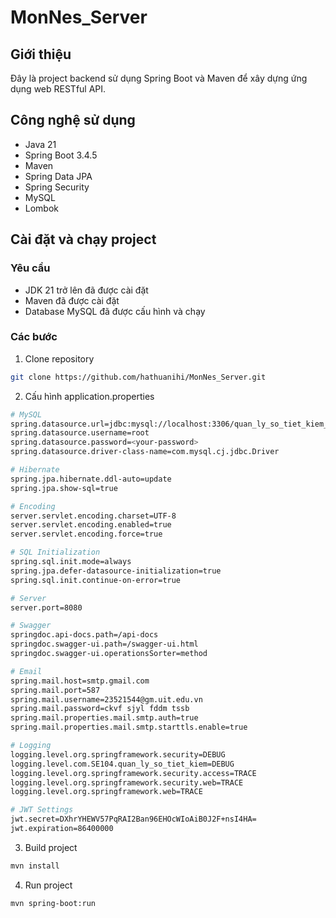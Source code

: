 # MonNes_Server
## Giới thiệu
Đây là project backend sử dụng Spring Boot và Maven để xây dựng ứng dụng web RESTful API.

## Công nghệ sử dụng
- Java 21 
- Spring Boot 3.4.5
- Maven
- Spring Data JPA
- Spring Security 
- MySQL 
- Lombok 

## Cài đặt và chạy project

### Yêu cầu
- JDK 21 trở lên đã được cài đặt
- Maven đã được cài đặt
- Database MySQL đã được cấu hình và chạy

### Các bước

1. Clone repository
```bash
git clone https://github.com/hathuanihi/MonNes_Server.git
```
2. Cấu hình application.properties
```bash
# MySQL
spring.datasource.url=jdbc:mysql://localhost:3306/quan_ly_so_tiet_kiem_db?useUnicode=true&characterEncoding=UTF-8
spring.datasource.username=root
spring.datasource.password=<your-password>
spring.datasource.driver-class-name=com.mysql.cj.jdbc.Driver

# Hibernate
spring.jpa.hibernate.ddl-auto=update
spring.jpa.show-sql=true

# Encoding
server.servlet.encoding.charset=UTF-8
server.servlet.encoding.enabled=true
server.servlet.encoding.force=true

# SQL Initialization
spring.sql.init.mode=always
spring.jpa.defer-datasource-initialization=true
spring.sql.init.continue-on-error=true

# Server
server.port=8080

# Swagger
springdoc.api-docs.path=/api-docs
springdoc.swagger-ui.path=/swagger-ui.html
springdoc.swagger-ui.operationsSorter=method

# Email 
spring.mail.host=smtp.gmail.com
spring.mail.port=587
spring.mail.username=23521544@gm.uit.edu.vn
spring.mail.password=ckvf sjyl fddm tssb
spring.mail.properties.mail.smtp.auth=true
spring.mail.properties.mail.smtp.starttls.enable=true

# Logging
logging.level.org.springframework.security=DEBUG
logging.level.com.SE104.quan_ly_so_tiet_kiem=DEBUG
logging.level.org.springframework.security.access=TRACE
logging.level.org.springframework.security.web=TRACE
logging.level.org.springframework.web=TRACE

# JWT Settings
jwt.secret=DXhrYHEWV57PqRAI2Ban96EHOcWIoAiB0J2F+nsI4HA=
jwt.expiration=86400000 
```
3. Build project
```bash
mvn install
```
4. Run project
```bash
mvn spring-boot:run
```
